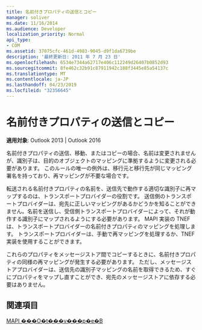 ```yaml
---
title: 名前付きプロパティの送信とコピー
manager: soliver
ms.date: 11/16/2014
ms.audience: Developer
localization_priority: Normal
api_type:
- COM
ms.assetid: 37075cfc-461d-4983-9045-d9f1da6739be
description: '最終更新日: 2011 年 7 月 23 日'
ms.openlocfilehash: 6534e7344a62717e406c112249d26407b0852d93
ms.sourcegitcommit: 8fe462c32b91c87911942c188f3445e85a54137c
ms.translationtype: MT
ms.contentlocale: ja-JP
ms.lasthandoff: 04/23/2019
ms.locfileid: "32356645"
---
```

# <a name="transmitting-and-copying-named-properties"></a>名前付きプロパティの送信とコピー

  
  
**適用対象**: Outlook 2013 | Outlook 2016 
  
名前付きプロパティの送信、移動、またはコピーの場合、名前は変更されませんが、識別子は、目的のオブジェクトのマッピングに準拠するように変更される必要があります。 このルールの唯一の例外は、移行元と移行先が同じマッピング署名を持っており、再マッピングが不要な場合です。
  
転送される名前付きプロパティの名前を、送信先で動作する適切な識別子に再マップするのは、トランスポートプロバイダーの役割です。 送信側のトランスポートプロバイダーは、宛先に正しいマッピングがあるかどうかを知ることができません。名前を送信し、受信側トランスポートプロバイダーによって、それが動作する識別子にマップされるようにする必要があります。 MAPI 実装の TNEF は、トランスポートプロバイダーの名前付きプロパティのマッピングを処理します。 トランスポートプロバイダーは、手動で再マッピングを処理するか、TNEF 実装を使用することができます。 
  
これらのプロパティをメッセージストア間でコピーするときに、名前付きプロパティの同様の再マッピングが発生する必要があります。 ただし、メッセージストアプロバイダーは、送信先の識別子マッピングの名前を取得できるため、すぐにプロパティをマップし直すことができ、宛先のメッセージストアに依存する必要はありません。 
  
## <a name="see-also"></a>関連項目



[MAPI ���O�t���v���p�e�B](mapi-named-properties.md)

